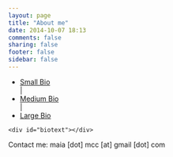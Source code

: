 ```yaml
---
layout: page
title: "About me"
date: 2014-10-07 18:13
comments: false
sharing: false
footer: false
sidebar: false
---
```

<script type="text/javascript">
    window.bios = {
        small: "<p>Maia lives in NYC and makes things on computers and on the internet (mostly in Python, but sometimes in other languages too). When she’s not making things on computers, she’s usually singing or dancing.</p>",
        med: "<p>Born and raised in New York City, Maia graduated from Williams College in 2014 with a B.A. in music. From there, she went to <a href='//www.hackerschool.com/'>Hacker School</a> in NYC, a 3-month self-directed programmers’ retreat, where she taught herself Python and pursued a handful of personal projects, including including an <a href='//github.com/maiamcc/goob'>imitation git</a>, a(n abandoned) <a href='//github.com/maiamcc/markovgen'>part-of-speech-based Markov generator</a>, a <a href='//github.com/maiamcc/contradb'Django database of dance choreographies</a>, and a <a href='//github.com/maiamcc/punbot'>pun bot for the chat client Zulip</a>. Her strongest language is Python, and she has experience with Django, Javascript/JQuery, and HTML/CSS. Outside of programming, her interests include singing, dancing, and good food.</p>",
        large: "<p>Maia first started programming in an Intro CS class her senior year at Williams College, and got really excited about programming later that year, when she participated in the Williams College Game Jam (for which she made <a href='/projects/gravity/play.html'>Gravity</a>. After graduating from Williams in 2014 with a B.A. in music, she went to <a href='//www.hackerschool.com/'>Hacker School</a> in NYC, a 3-month self-directed programmers’ retreat. There she taught herself Python and hacked on various things, including an <a href='//github.com/maiamcc/goob'>imitation git</a>, a(n abandoned) <a href='//github.com/maiamcc/markovgen'>part-of-speech-based Markov generator</a>, a <a href='//github.com/maiamcc/contradb'>Django database of dance choreographies</a>, and a <a href='//github.com/maiamcc/punbot'>pun bot for the chat client Zulip</a></p><p>Now done with Hacker School, Maia is excited to explore the wide world of programming. Her strongest language is Python, and she has experience with Django, Javascript/JQuery, and HTML/CSS. She is particularly interested in music, feminism/activism/social justice, education, and good food, but is generally psyched to get her hands dirty with interesting problems.</p><p>When not programming, Maia can usually be found singing, conducting, composing, dancing, cooking, or eating. She was born and raised in Manhattan, where she is currently based.</p>",
    };
</script>

<script type="text/javascript" language="javascript" class="init">
    $(document).ready(function() {
        processURLHash()
    } );

    window.onhashchange = function() {
        processURLHash()
    };

    function processURLHash(){
        curHash = location.hash.slice(1);
        if (curHash == ""){
            loadBio("med")
        }
        else {
            loadBio(curHash)
        }
    }

    function loadBio(bioName){
        $('#biotext').html("") // clear
        $('#biotext').html(window.bios[bioName]) // populate
    }
</script>

<div id="biocontainer">
    <ul>
        <li>
            <a href="#small" onclick="loadBio(this.hash.slice(1))">Small Bio</a>
        </li>
        <div class="spacer">
            |
        </div>
        <li>
            <a href="#med" onclick="loadBio(this.hash.slice(1))">Medium Bio</a>
        </li>
        <div class="spacer">
            |
        </div>
        <li>
            <a href="#large" onclick="loadBio(this.hash.slice(1))">Large Bio</a>
        </li>
    </ul>

    <div id="biotext"></div>
</div>

<p>Contact me: maia [dot] mcc [at] gmail [dot] com</p>